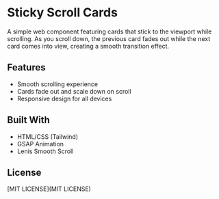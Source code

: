 # Sticky Scroll Cards

A simple web component featuring cards that stick to the viewport while scrolling. As you scroll down, the previous card fades out while the next card comes into view, creating a smooth transition effect.

## Features
- Smooth scrolling experience
- Cards fade out and scale down on scroll
- Responsive design for all devices

## Built With
- HTML/CSS (Tailwind)
- GSAP Animation
- Lenis Smooth Scroll

## License
[MIT LICENSE](MIT LICENSE)